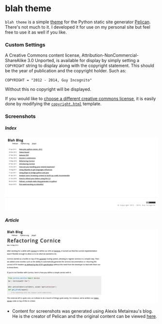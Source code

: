 blah theme
==========

`blah theme` is a simple [theme][1] for the Python static site generator
[Pelican][2]. There's not much to it. I developed it for use on my personal
site but feel free to use it as well if you like.

### Custom Settings

A Creative Commons content license, Attribution-NonCommercial-ShareAlike 3.0
Unported, is available for display by simply setting a `COPYRIGHT` string to
display along with the copyright statement. This should be the year of
publication and the copyright holder. Such as:

    COPYRIGHT = "2012 - 2014, Guy Incognito"

Without this no copyright will be displayed. 

If you would like to [choose a different creative commons license][3], it is
easily done by modifying the [`copyright.html`][4] template.

### Screenshots

##### Index

![Main page screenshot](screenshot_main.png)

##### Article

![Article screenshot](screenshot_article.png)

* Content for screenshots was generated using Alexis Metaireau's blog. He is
  the creator of Pelican and the original content can be viewed [here][5].

[1]: https://github.com/getpelican/pelican-themes/
[2]: https://github.com/getpelican/pelican/
[3]: http://creativecommons.org/choose/
[4]: templates/copyright.html
[5]: http://blog.notmyidea.org/
